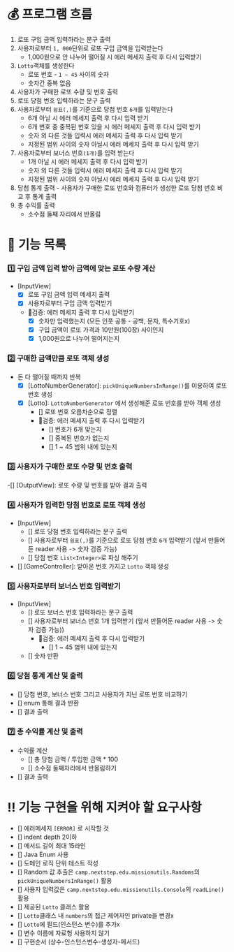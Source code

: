 # 💰 프로그램 흐름

1. 로또 구입 금액 입력하라는 문구 출력
2. 사용자로부터 `1, 000`단위로 로또 구입 금액을 입력받는다
    * 1,000원으로 안 나누어 떨어질 시 에러 메세지 출력 후 다시 입력받기
3. `Lotto`객체를 생성한다
    * 로또 번호 - `1 ~ 45` 사이의 숫자
    * 숫자간 중복 없음
4. 사용자가 구매한 로또 수량 및 번호 출력
5. 로또 당첨 번호 입력하라는 문구 출력
6. 사용자로부터  `쉼표(,)`를 기준으로 당첨 번호 `6개`를 입력받는다
    * 6개 아닐 시 에러 메세지 출력 후 다시 입력 받기
    * 6개 번호 중 중복된 번호 있을 시 에러 메세지 출력 후 다시 입력 받기
    * 숫자 외 다른 것들 입력시 에러 메세지 출력 후 다시 입력 받기
    * 지정된 범위 사이의 숫자 아닐시 에러 메세지 출력 후 다시 입력 받기
7. 사용자로부터 보너스 번호`(1개)`를 입력 받는다
    * 1개 아닐 시 에러 메세지 출력 후 다시 입력 받기
    * 숫자 외 다른 것들 입력시 에러 메세지 출력 후 다시 입력 받기
    * 지정된 범위 사이의 숫자 아닐시 에러 메세지 출력 후 다시 입력 받기
8. 당첨 통계 출력 - 사용자가 구매한 로또 번호와 컴퓨터가 생성한 로또 당첨 번호 비교 후 통계 출력
9. 총 수익률 출력
    * 소수점 둘째 자리에서 반올림

# 📝 기능 목록

### 1️⃣ 구입 금액 입력 받아 금액에 맞는 로또 수량 계산

- [InputView]
    - [x] 로또 구입 금액 입력 메세지 출력
    - [x] 사용자로부터 구입 금액 입력받기
    - 🚨검증: 에러 메세지 출력 후 다시 입력받기
        - [x] 숫자만 입력했는지 (모든 인풋 공통 - 공백, 문자, 특수기호x)
        - [x] 구입 금액이 로또 가격과 10만원(100장) 사이인지
        - [x] 1,000원으로 나누어 떨어지는지

### 2️⃣️ 구매한 금액만큼 로또 객체 생성

- 돈 다 떨어질 때까지 반복
    - [x] [LottoNumberGenerator]: `pickUniqueNumbersInRange()`를 이용하여 로또 번호 생성
    - [x] [Lotto]: `LottoNumberGenerator` 에서 생성해준 로또 번호를 받아 객체 생성
        - [] 로또 번호 오름차순으로 정렬
        - 🚨검증: 에러 메세지 출력 후 다시 입력받기
            - [] 번호가 6개 맞는지
            - [] 중복된 번호가 없는지
            - [] 1 ~ 45 범위 내에 있는지

### 3️⃣️ 사용자가 구매한 로또 수량 및 번호 출력

-[] [OutputView]: 로또 수량 및 번호를 받아 결과 출력

### 4️⃣️ 사용자가 입력한 당첨 번호로 로또 객체 생성

- [InputView]
    - [] 로또 당첨 번호 입력하라는 문구 출력
    - [] 사용자로부터 `쉼표(,)`를 기준으로 로또 당첨 번호 `6개` 입력받기
      (앞서 만들어둔 reader 사용 -> 숫자 검증 가능)
    - [] 당첨 번호 `List<Integer>`로 파싱 해주기
- [] [GameController]: 받아온 번호 가지고 `Lotto` 객체 생성

### 5️⃣️ 사용자로부터 보너스 번호 입력받기

- [InputView]
    - [] 로또 보너스 번호 입력하라는 문구 출력
    - [] 사용자로부터 보너스 번호 1개 입력받기
      (앞서 만들어둔 reader 사용 -> 숫자 검증 가능))
        - 🚨검증: 에러 메세지 출력 후 다시 입력받기
            - [] 1 ~ 45 범위 내에 있는지
    - [] 숫자 반환

### 6️⃣️ 당첨 통계 계산 및 출력

- [] 당첨 번호, 보너스 번호 그리고 사용자가 지닌 로또 번호 비교하기
- [] enum 통해 결과 반환
- [] 결과 출력

### 7️⃣ 총 수익률 계산 및 출력

- 수익률 계산
    - [] 총 당첨 금액 / 투입한 금액 * 100
    - [] 소수점 둘째자리에서 반올림하기
- [] 결과 출력

# ‼️ 기능 구현을 위해 지켜야 할 요구사항

- [] 에러메세지 `[ERROR]` 로 시작할 것
- [] indent depth 2이하
- [] 메서드 길이 최대 15라인
- [] Java Enum 사용
- [] 도메인 로직 단위 테스트 작성
- [] Random 값 추출은 `camp.nextstep.edu.missionutils.Randoms`의 `pickUniqueNumbersInRange()` 활용
- [] 사용자 입력값은 `camp.nextstep.edu.missionutils.Console`의 `readLine()` 활용
- [] 제공된 `Lotto` 클래스 활용
- [] `Lotto`클래스 내 `numbers`의 접근 제어자인 private을 변경x
- [] `Lotto`에 필드(인스턴스 변수)를 추가x
- [] 변수 이름에 자료형 사용하지 않기
- [] 구현순서 (상수-인스턴스변수-생성자-메서드)
